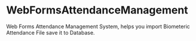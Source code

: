# WebFormsAttendanceManagement
Web Forms Attendance Management System, helps you import Biometeric Attendance File save it to Database.

